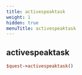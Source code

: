```yaml
---
title: activespeaktask
weight: 1
hidden: true
menuTitle: activespeaktask
---
```

## activespeaktask
```perl
$quest->activespeaktask()
```